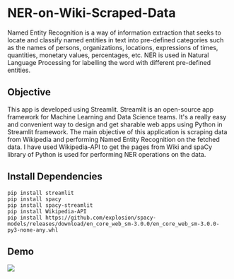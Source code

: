 # NER-on-Wiki-Scraped-Data
Named Entity Recognition is a way of information extraction that seeks to locate and classify named entities in text into pre-defined categories such as the names of persons, organizations, locations, expressions of times, quantities, monetary values, percentages, etc.
NER is used in Natural Language Processing for labelling the word with different pre-defined entities.

## Objective
This app is developed using Streamlit. Streamlit is an open-source app framework for Machine Learning and Data Science teams. It's a really easy and convenient way to design and get sharable web apps using Python in Streamlit framework.
The main objective of this application is scraping data from Wikipedia and performing Named Entity Recognition on the fetched data.
I have used Wikipedia-API to get the pages from Wiki and spaCy library of Python is used for performing NER operations on the data.

## Install Dependencies
```
pip install streamlit
pip install spacy
pip install spacy-streamlit
pip install Wikipedia-API
pip install https://github.com/explosion/spacy-models/releases/download/en_core_web_sm-3.0.0/en_core_web_sm-3.0.0-py3-none-any.whl 
```

## Demo
![](app.gif)
